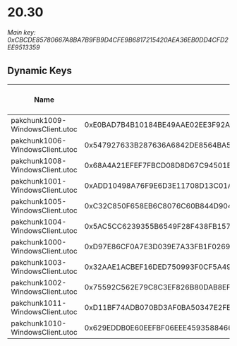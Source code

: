 # 20.30

###### *Main key: 0xCBCDE85780667A8BA7B9FB9D4CFE9B6817215420AEA36EB0DD4CFD2EE9513359*

## Dynamic Keys

| Name                            | Key                                                                | High Res Textures |
|---------------------------------|--------------------------------------------------------------------|-------------------|
| pakchunk1009-WindowsClient.utoc | 0xE0BAD7B4B10184BE49AAE02EE3F92AD438216F8FF7E796113ADDDC89783ECAC1 | ❌                 |
| pakchunk1006-WindowsClient.utoc | 0x547927633B287636A6842DE8564BA52FBB0CA6C464C3D65C09C4A0BAFF5B6523 | ❌                 |
| pakchunk1008-WindowsClient.utoc | 0x68A4A21EFEF7FBCD08D8D67C94501B57B091C9118EE0B37D27B6BA823879D5BE | ❌                 |
| pakchunk1001-WindowsClient.utoc | 0xADD10498A76F9E6D3E11708D13C01A2F75CEBD559F2DD31539F6582A3E0ACF08 | ❌                 |
| pakchunk1005-WindowsClient.utoc | 0xC32C850F658EB6C8076C60B844D904BCB14D81B65685199CBBC9501E0D140453 | ❌                 |
| pakchunk1004-WindowsClient.utoc | 0x5AC5CC6239355B6549F28F438FB157B1A2AF1CD787C9DAF6909122C0F4483305 | ❌                 |
| pakchunk1000-WindowsClient.utoc | 0xD97E86CF0A7E3D039E7A33FB1F0269F7C68EF694D50E75FFB79A5EE566B85B21 | ❌                 |
| pakchunk1003-WindowsClient.utoc | 0x32AAE1ACBEF16DED750993F0CF5A494F1F0CF3250719EFD51CBDBD54A94A54A8 | ❌                 |
| pakchunk1002-WindowsClient.utoc | 0x75592C562E79C8C3EF826B80DAB8EF9720E5C92AD038AF30987DDA6BAF70B59A | ❌                 |
| pakchunk1011-WindowsClient.utoc | 0xD11BF74ADB070BD3AF0BA50347E2FE08B833EB713EA8699EFB3C3AB1E6DDDAE7 | ❌                 |
| pakchunk1010-WindowsClient.utoc | 0x629EDDB0E60EEFBF06EEE4593588466A0D9D893EF4BE1BB68405AF933BED1E38 | ❌                 |
